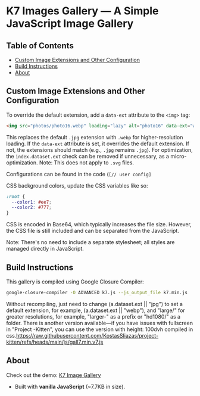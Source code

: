 # K7 Images Gallery — A Simple JavaScript Image Gallery

## Table of Contents
- [Custom Image Extensions and Other Configuration](#custom-image-extensions-and-other-configuration)
- [Build Instructions](#build-instructions)
- [About](#about)

## Custom Image Extensions and Other Configuration

To override the default extension, add a `data-ext` attribute to the `<img>` tag:
```html
<img src="photos/photo16.webp" loading="lazy" alt="photo16" data-ext="webp">
```
This replaces the default `.jpg` extension with `.webp` for higher-resolution loading. If the `data-ext` attribute is set, it overrides the default extension. If not, the extensions should match (e.g., `.jpg` remains `.jpg`). For optimization, the `index.dataset.ext` check can be removed if unnecessary, as a micro-optimization. Note: This does not apply to `.svg` files.

Configurations can be found in the code (`[// user config]`

CSS background colors, update the CSS variables like so:
```css
:root {
  --color1: #ee7;
  --color2: #777;
}
```
CSS is encoded in Base64, which typically increases the file size. However, the CSS file is still included and can be separated from the JavaScript.

Note: There's no need to include a separate stylesheet; all styles are managed directly in JavaScript.

## Build Instructions

This gallery is compiled using Google Closure Compiler:
```bash
google-closure-compiler -O ADVANCED k7.js --js_output_file k7.min.js
```
Without recompiling, just need to change (a.dataset.ext || "jpg") to set a default extension, for example, (a.dataset.ext || "webp"), and "large/" for greater resolutions, for example, "larger-" as a prefix or "hd1080/" as a folder.
There is another version available—if you have issues with fullscreen in "Project -Kitten", you can use the version with height: 100dvh compiled in css.https://raw.githubusercontent.com/KostasSliazas/project-kitten/refs/heads/main/js/gall7.min.v7.js

## About

Check out the demo: [K7 Image Gallery](https://kostassliazas.github.io/K7/)

- Built with **vanilla JavaScript** (~7.7KB in size).

